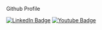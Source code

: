 Github Profile



 [![LinkedIn Badge](https://img.shields.io/badge/LinkedIn-0072b1?style=flat&logo=linkedin&link=https://www.linkedin.com/in/39roc)](https://www.linkedin.com/in/39roc)
 [![Youtube Badge](https://img.shields.io/badge/Youtube-ff0000?style=flat&logo=youtube&link=https://www.youtube.com/channel/UChYV63qfqVq8z84Dkv8cOvQ)](https://www.youtube.com/channel/UChYV63qfqVq8z84Dkv8cOvQ)